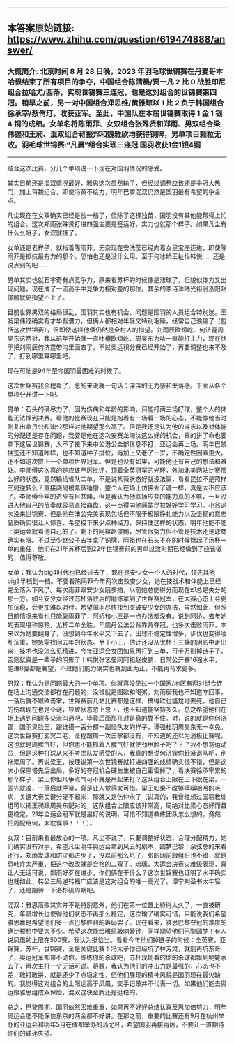 ----------------------------------------
## 本答案原始链接: https://www.zhihu.com/question/619474888/answer/
### 大概简介: 北京时间 8 月 28 日晚，2023 年羽毛球世锦赛在丹麦哥本哈根结束了所有项目的争夺，中国组合陈清晨/贾一凡 2 比 0 战胜印尼组合拉哈尤/西蒂，实现世锦赛三连冠，也是这对组合的世锦赛第四冠。稍早之前，另一对中国组合郑思维/黄雅琼以 1 比 2 负于韩国组合徐承宰/蔡侑玎，收获亚军。至此，中国队在本届世锦赛取得 1 金 1 银 4 铜的成绩。女单名将陈雨菲、女双组合张殊贤和郑雨、男双组合梁伟铿和王昶、混双组合蒋振邦和魏雅欣均获得铜牌，男单项目颗粒无收。羽毛球世锦赛:“凡晨”组合实现三连冠 国羽收获1金1银4铜
----------------------------------------
结合这次比赛，分几个单项说一下现在对国羽情况的感受。

其实目前还是混双情况最好，雅思这次虽然输了，但经过调整应该还是争冠大热门，加上蒋魏组合，即使冯黄不给力，明年巴黎混双仍然是国羽最有希望的争金点。

凡尘现在在女双确实已经是独一档了，但除了这棵独苗，国羽没有其他能帮得上忙的组合。这次郑雨张殊贤打进四强主要是签运好，实力也就那个样子。如果凡尘有什么幺蛾子，女双就挂了。

女单还是老样子，就指着陈雨菲。无奈现在安洗莹已经向着女皇宝座迈进，即使陈雨菲是抵抗最有力的那个，恐怕也还是没什么用。至于何冰娇王祉怡韩悦……还是说点别的吧……

男单其实也就石宇奇有点竞争力，原来看苏杯的时候像是涨球了，但貌似体力又出现问题，现在成了一流高手中竞争力相对差的那位。其余的李诗沣陆光祖翁泓阳赵俊鹏就更指望不上了。

目前世界男双的格局很乱，国羽其实也有机会。问题是国羽的人员组合特别迷。王昶梁伟铿确实有才华有潜力，但俩人都相对年轻又特别毛躁，经常自己浪输了（包括这次世锦赛），但即使这样他俩仍然是全村人的指望。刘雨辰欧烜屹、何济霆周昊东这两对，我从前年开始就一直吐槽欧烜屹、周昊东为啥一直能打主力，现在终于把刘雨辰何济霆带沟里面去了。不过奥运积分赛已经开始了，再要调整也来不及了，打到哪里算哪里吧。

现在可能是94年至今国羽最困难的时候了。

这次世锦赛我全程看了，总的来说就一句话：深深的无力感和失落感。下面从各个单项分开讲一下吧。




男单：石头的确尽力了，因为伤病和年龄的影响，只能打两三场好球，整个人的体能无法撑到决赛。看他的比赛现在只能是抱着有一场看一场的心态，不能像他当时刚复出拿丹公和澳公那样对他期望那么高了。但是我还是认为他的斗志以及对体能的分配还是存在问题，我要是他在这次安赛龙淘汰这么好的机会，真的拼了命也要拿下这届世锦赛，大不了接下来中公港公全部休息不打，亚运会再上场。明年巴黎抽签还不知道咋样，也不知道种子排位，再加上又老了一岁，不确定性因素更大，还不如这次拼下一个单项世界冠军。但是也没有如果，可能他还有自己的想法和难处。李师傅这次真的是应该严厉批评，顶着全英冠军的光环，外加北美两站比赛那么好的状态，竟然输给省队二单，不是说紫薇状态好就没法赢，看看昆拉不是照样三局逆转么？直接两局被紫薇锤懵，整个人在场上仿佛丢了魂一样，真是太不应该了。李师傅今年的进步有目共睹，但是我认为他临场应变的能力真的不够，一旦没进入他自己的节奏就容易直接崩盘，这一点得向他同辈昆拉好好学习学习。小翁这次没来世锦赛，但是他在澳公完美表现包括但不限于极限挣扎能力以及坚韧的意志品质确实很让人惊喜，希望接下来少点神经刀，保持住这样的状态，明年他能不能上奥运会就看他自己的了。剩下的阿祖赵俊鹏，尽管很努力但不管是技术还是球商确实有限。不过至少赵公子去年拿了铜牌，阿祖也在石头不在的时候撑起了汤杯一单的重任，他们在21年苏杯后到22年世锦赛前的男单过渡时期已经做到了应该做的，值得尊敬。




女单：我认为big4时代也已经过去了，现在是安少女一个人的时代，领先其他big3半档到一档。不要看陈雨菲今年两次击败安少女，她在技战术和体能上已经完全落入下风了。每次雨菲跟安少女磨多拍，以前她总能得分而现在却总是失分的那一方。如今安少女经过苏杯落败后的磨练拿到了世锦赛冠军，在大赛心态上会更加沉稳，会更加难以对付。希望国羽尽快找到突破安少女的办法，虽然如此，但照目前情况来看也只能靠雨菲了，阿娇和小王是一点办法都没有。说到阿娇，去年她的表现堪称惊艳，尤杯二单全胜，年底丹公法公背靠背夺冠，也多次击败雨菲，本来以为她要翻身了，没想到今年水平又下去了，出球不稳定性增多，步伐也变得凌乱沉重，她急需找回去年的状态。至于小王，估计还没从尤杯十三姨的阴影中走出来，技术也没怎么见精进，今年亚运会女团如果再打到三单，可千万别掉链子了，否则就真是一辈子的阴影了！韩悦张艺曼同阿祖赵俊鹏，日常公开赛16强水平，能进8强都是奢望，不过她们能力确实也就到此为止，不能再苛求更多。




男双：我认为是问题最大的一个单项。你就真没见过一个国家/地区有两对组合连在场上沟通交流都存在问题的，没错就是图欧和喝粥。刘雨辰我也不知道咋回事，一落后就不跟欧击掌，世锦赛前几站比赛都是这样，搞得欧也尴尬地要死。他自己的伤病现在也是个谜，导致状态忽上忽下，也不知道能坚持多久。总之希望他们在场上遇到问题多交流沟通吧，毕竟后面那几对是真的靠不住。对，说的就是你何济霆，国羽臭脸王，跟谁搭一丢分都一副怪队友的样子，谭强杜玥周昊东无一幸免。这次世锦赛打玄冥二老，全程跟周一次击掌都没有，不知道的还以为消极比赛呢，这也就是周脾气好，但你也不能抓着人脾气好就使劲甩脸子吧？？？我不想骂运动员，但是这种打球从来不考虑队友感受的人，我真的想说何济霆你赶紧退队吧，别拖累周了。再说梁王，按理说第一次世锦赛就打进四强的成绩确实很不错，但是这次小保黑塔先后出局，多好的夺冠机会硬生生被自己霍霍掉了，看决赛徐承宰累的那个样子，梁王你但凡争点气可不就是吊起来打？这队组合上限在王下限在梁，一领先就浪，一落后就手紧，真是让人觉得太可惜。梁王如果不改掉嘻嘻哈哈的毛病，关键大赛关键分硬不起来，那就又是伤仲永了（说真的，我曾经想过国羽教练组可以把王昶跟周昊东配对的，这队组合上限应该非常高，周绝对比梁心态好而且更稳定，21年全运会冠军就是最好的说明，可惜不知道教练团队怎么想的，竟然把周配给何，太耽误事！！！）。




女双：目前来看最放心的一项。凡尘不说了，只要调整好状态，合理分配精力，她们确实没有对手，希望凡尘明年奥运会拿到风云的剧本，圆梦巴黎！余弦总的来看还行，郑雨发球和防守都进步了，没以前那么坑了，张的网前跟组织也不错，就是恐韩症太严重，把这个改改就是合格的二双了。琉璃，大运会决赛灾难级表现，真让人无话可说，郑雨好歹在进步，你们俩在干什么？这次世锦赛也证明了水平确实也就如此，韩公三局逆转福广应该是这对组合的唯一高光了。谭宁刘圣书太年轻了，还是期待一下洛杉矶周期吧。




混双：雅思落败其实并不是特别意外，他们在第一位置上待得太久了，一直被研究，年龄增长也使得他们状态不再那么稳定，这次输了确实可惜，只能说我们希望雅思赢是希望他们多一点巴黎胜利的筹码罢了。现在看来，雅思巴黎夺冠的难度的确比预想中要大不少。希望这次能给雅思敲响警钟，同样期望他们巴黎圆梦！有人说凤凰的上限在500赛，我认为挺恰当。看看今年他们掉链子的时候：全英赛，亚锦赛，苏杯，世锦赛，全是关键比赛！冯太子你已经坑了林芳灵，就别再坑东哥了，奥运冠军都带不动你。练练你的杀球吧，苏杯现场看的你的杀球都飘到姥姥家去了，再次主打一个无话可说。蒋魏，我认为他们的冲击力是最强的，心态也不差，敢打敢拼，就是还少了点稳定性，但他们展现的精神风貌是国羽现在最欠缺的。我觉得这对组合的上限远高于凤凰，交手记录并不代表一切。如果他们能去奥运跟雅思组成双保险，混双这块金牌还是挺稳的。

总之，巴黎周期，国羽依然困难重重，如果再不好好总结认真反思加倍努力，明年奥运会能不能保住东京的两金都不好讲。在那之前，重要的比赛还有9月在杭州举办的亚运会和明年5月在成都举办的汤尤杯，希望国羽再接再厉，不要让一直期待你们的球迷失望。